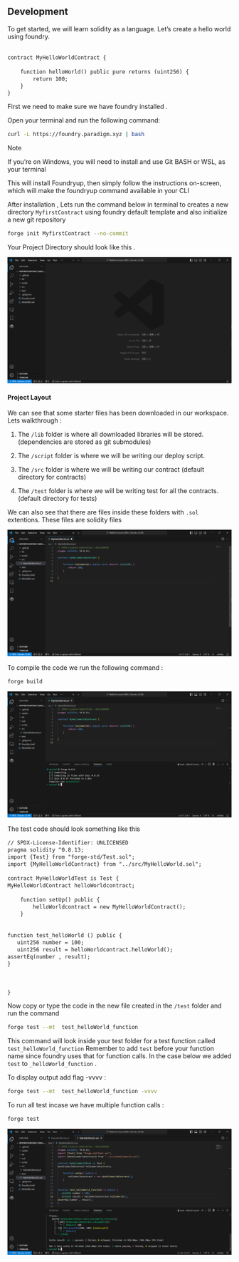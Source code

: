 ## Development 

To get started, we will learn solidity as a language.
Let’s create a hello world using foundry.

```solidity

contract MyHelloWorldContract {

	function helloWorld() public pure returns (uint256) {
		return 100;
	}
}
```

First we need to make sure  we have foundry installed .

Open your terminal and run the following command:
```bash
curl -L https://foundry.paradigm.xyz | bash
```

>[!NOTE]
> If you’re on Windows, you will need to install and use Git BASH or WSL, as your terminal


This will install Foundryup, then simply follow the instructions on-screen, which will make the foundryup command available in your CLI

After installation , Lets run the  command below  in terminal  to creates a new directory `MyfirstContract`   using foundry default template and  also initialize a new git repository

```bash
forge init MyfirstContract --no-commit
```



Your Project Directory should look like this .

![alt text](image.png)


#### Project Layout

We can see that some starter files has been downloaded in our workspace. Lets walkthrough : 

 1. The `/lib` folder is where all  downloaded libraries  will be stored. (dependencies are stored as git submodules)

 2. The  `/script` folder is where we will be writing our deploy script.

 3. The `/src` folder is where we will be writing our contract (default directory for contracts)

 4. The `/test` folder is where we will be writing test for all the contracts.(default directory for tests)

We can also see that there are files inside these folders with `.sol` extentions.  These files are solidity files
 




![alt text](image-1.png)


To compile the code we run the following command :

```bash
forge build  
```

![alt text](image-2.png)





The test code should look something like this 

```solidity
// SPDX-License-Identifier: UNLICENSED
pragma solidity ^0.8.13;
import {Test} from "forge-std/Test.sol";
import {MyHelloWorldContract} from "../src/MyHelloWorld.sol";

contract MyHelloWorldTest is Test {
MyHelloWorldContract helloWorldcontract;

    function setUp() public {
        helloWorldcontract = new MyHelloWorldContract();
    }


function test_helloWorld () public {
   uint256 number = 100;
   uint256 result = helloWorldcontract.helloWorld();
assertEq(number , result);
}



}
```

Now  copy or type the code in the new file created in the `/test` folder and run the command

```bash
forge test --mt  test_helloWorld_function 
```


This command will look inside your test folder for a test function called `test_helloWorld_function`
Remember to add `test` before your function name since foundry uses that for function calls. In the case below 
we added `test` to `_helloWorld_function`  .


To display output add flag -vvvv :
```bash
forge test --mt  test_helloWorld_function -vvvv
```

To run all test incase we have multiple function calls :

```bash
forge test 
```


![alt text](image-3.png)

